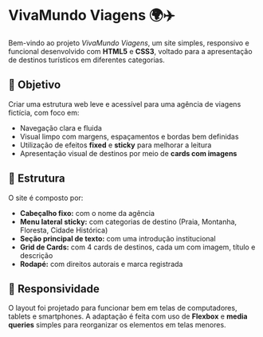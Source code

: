# VivaMundo Viagens 🌍✈️

Bem-vindo ao projeto *VivaMundo Viagens*, um site simples, responsivo e funcional desenvolvido com **HTML5** e **CSS3**, voltado para a apresentação de destinos turísticos em diferentes categorias.

## 📌 Objetivo

Criar uma estrutura web leve e acessível para uma agência de viagens fictícia, com foco em:

- Navegação clara e fluida
- Visual limpo com margens, espaçamentos e bordas bem definidas
- Utilização de efeitos **fixed** e **sticky** para melhorar a leitura
- Apresentação visual de destinos por meio de **cards com imagens**

## 🧭 Estrutura

O site é composto por:

- **Cabeçalho fixo:** com o nome da agência
- **Menu lateral sticky:** com categorias de destino (Praia, Montanha, Floresta, Cidade Histórica)
- **Seção principal de texto:** com uma introdução institucional
- **Grid de Cards:** com 4 cards de destinos, cada um com imagem, título e descrição
- **Rodapé:** com direitos autorais e marca registrada

## 📱 Responsividade

O layout foi projetado para funcionar bem em telas de computadores, tablets e smartphones. A adaptação é feita com uso de **Flexbox** e **media queries** simples para reorganizar os elementos em telas menores.

